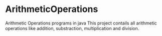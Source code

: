 # ArithmeticOperations
Arithmetic Operations programs in java
This project contails all arithmetic operations like addition, substraction, multiplication and division.
